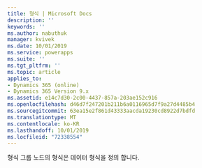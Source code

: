 ```yaml
---
title: 형식 | Microsoft Docs
description: ''
keywords: ''
ms.author: nabuthuk
manager: kvivek
ms.date: 10/01/2019
ms.service: powerapps
ms.suite: ''
ms.tgt_pltfrm: ''
ms.topic: article
applies_to:
- Dynamics 365 (online)
- Dynamics 365 Version 9.x
ms.assetid: e14c7d30-2c00-4437-857a-203ae152c916
ms.openlocfilehash: d46d7f247201b211b6a0116965d7f9a27d4485b4
ms.sourcegitcommit: 63ea15e2f861d43333aacda19230cd8922d7bdfd
ms.translationtype: MT
ms.contentlocale: ko-KR
ms.lasthandoff: 10/01/2019
ms.locfileid: "72338554"
---
```

형식 그룹 노드의 형식은 데이터 형식을 정의 합니다. 
